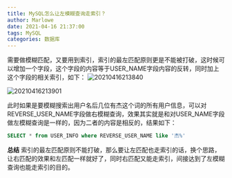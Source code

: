 ```yaml
---
title: MySQL怎么让左模糊查询走索引？
author: Marlowe
date: 2021-04-16 21:37:00
tags: MySQL
categories: 数据库
---
```

<!--more-->

需要做模糊匹配，又要用到索引，索引的最左匹配原则更是不能被打破，这时候可以增加一个字段，这个字段的内容等于USER_NAME字段内容的反转，同时加上这个字段的相关索引，如下：
![20210416213840](http://marlowe.oss-cn-beijing.aliyuncs.com/img/20210416213840.png)

![20210416213901](http://marlowe.oss-cn-beijing.aliyuncs.com/img/20210416213901.png)

此时如果是要模糊搜索出用户名后几位有杰这个词的所有用户信息，可以对REVERSE_USER_NAME字段做右模糊查询，效果其实就是和对USER_NAME字段做左模糊查询是一样的，因为二者的内容是相反的，结果如下：

```sql
SELECT * from USER_INFO where REVERSE_USER_NAME like '杰%'
```


**总结**
索引的最左匹配原则不能打破，那么要让左匹配也走索引的话，换个思路，让右匹配的效果和左匹配一样就好了，同时右匹配又能走索引，间接达到了左模糊查询也能走索引的目的。